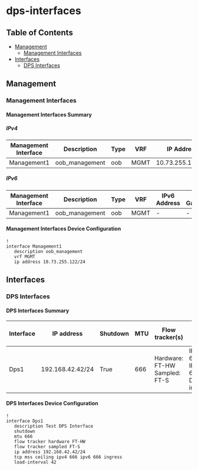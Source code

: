 # dps-interfaces

## Table of Contents

- [Management](#management)
  - [Management Interfaces](#management-interfaces)
- [Interfaces](#interfaces)
  - [DPS Interfaces](#dps-interfaces)

## Management

### Management Interfaces

#### Management Interfaces Summary

##### IPv4

| Management Interface | Description | Type | VRF | IP Address | Gateway |
| -------------------- | ----------- | ---- | --- | ---------- | ------- |
| Management1 | oob_management | oob | MGMT | 10.73.255.122/24 | 10.73.255.2 |

##### IPv6

| Management Interface | Description | Type | VRF | IPv6 Address | IPv6 Gateway |
| -------------------- | ----------- | ---- | --- | ------------ | ------------ |
| Management1 | oob_management | oob | MGMT | - | - |

#### Management Interfaces Device Configuration

```eos
!
interface Management1
   description oob_management
   vrf MGMT
   ip address 10.73.255.122/24
```

## Interfaces

### DPS Interfaces

#### DPS Interfaces Summary

| Interface | IP address | Shutdown | MTU | Flow tracker(s) | TCP MSS Ceiling |
| --------- | ---------- | -------- | --- | --------------- | --------------- |
| Dps1 | 192.168.42.42/24 | True | 666 | Hardware: FT-HW<br>Sampled: FT-S | IPv4: 666<br>IPv6: 666<br>Direction: ingress |

#### DPS Interfaces Device Configuration

```eos
!
interface Dps1
   description Test DPS Interface
   shutdown
   mtu 666
   flow tracker hardware FT-HW
   flow tracker sampled FT-S
   ip address 192.168.42.42/24
   tcp mss ceiling ipv4 666 ipv6 666 ingress
   load-interval 42
```
